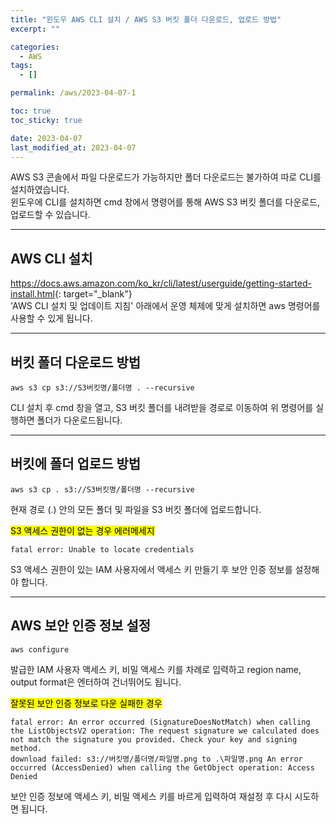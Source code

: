 ```yaml
---
title: "윈도우 AWS CLI 설치 / AWS S3 버킷 폴더 다운로드, 업로드 방법"
excerpt: ""

categories:
  - AWS
tags:
  - []

permalink: /aws/2023-04-07-1

toc: true
toc_sticky: true

date: 2023-04-07
last_modified_at: 2023-04-07
---
```


AWS S3 콘솔에서 파일 다운로드가 가능하지만 폴더 다운로드는 불가하여 따로 CLI를 설치하였습니다.  
윈도우에 CLI를 설치하면 cmd 창에서 명령어를 통해 AWS S3 버킷 폴더를 다운로드, 업로드할 수 있습니다.

---

## AWS CLI 설치

<https://docs.aws.amazon.com/ko_kr/cli/latest/userguide/getting-started-install.html>{: target="_blank"}  
'AWS CLI 설치 및 업데이트 지침' 아래에서 운영 체제에 맞게 설치하면 aws 명령어를 사용할 수 있게 됩니다.

---

## 버킷 폴더 다운로드 방법
```
aws s3 cp s3://S3버킷명/폴더명 . --recursive
```
CLI 설치 후 cmd 창을 열고, S3 버킷 폴더를 내려받을 경로로 이동하여 위 명령어를 실행하면 폴더가 다운로드됩니다.

---

## 버킷에 폴더 업로드 방법
```
aws s3 cp . s3://S3버킷명/폴더명 --recursive
```
현재 경로 (.) 안의 모든 폴더 및 파일을 S3 버킷 폴더에 업로드합니다.

<mark>S3 액세스 권한이 없는 경우 에러메세지</mark>
```
fatal error: Unable to locate credentials
```
S3 액세스 권한이 있는 IAM 사용자에서 액세스 키 만들기 후 보안 인증 정보를 설정해야 합니다.

---

## AWS 보안 인증 정보 설정
```
aws configure
```
발급한 IAM 사용자 액세스 키, 비밀 액세스 키를 차례로 입력하고 region name, output format은 엔터하여 건너뛰어도 됩니다.

<mark>잘못된 보안 인증 정보로 다운 실패한 경우</mark>
```
fatal error: An error occurred (SignatureDoesNotMatch) when calling the ListObjectsV2 operation: The request signature we calculated does not match the signature you provided. Check your key and signing method.
download failed: s3://버킷명/폴더명/파일명.png to .\파일명.png An error occurred (AccessDenied) when calling the GetObject operation: Access Denied
```
보안 인증 정보에 액세스 키, 비밀 액세스 키를 바르게 입력하여 재설정 후 다시 시도하면 됩니다.

